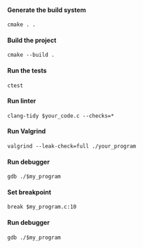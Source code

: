 #### Generate the build system

```
cmake . .
```

#### Build the project

```
cmake --build .
```

#### Run the tests

```
ctest
```

#### Run linter

```
clang-tidy $your_code.c --checks=*
```

#### Run Valgrind

```
valgrind --leak-check=full ./your_program
```

#### Run debugger

```
gdb ./$my_program
```

#### Set breakpoint

```
break $my_program.c:10
```

#### Run debugger

```
gdb ./$my_program
```
